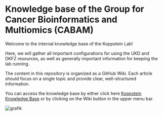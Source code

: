 # Knowledge base of the Group for Cancer Bioinformatics and Multiomics (CABAM)

Welcome to the internal knowledge base of the Koppstein Lab!

Here, we will gather all important configurations for using the UKD and DKFZ resources, as well as generally important information for keeping the lab running.

The content in this repository is organized as a GitHub Wiki. Each article should focus on a single topic and provide clear, well-structured information.

You can access the knowledge base by either click here [Koppstein Knowledge Base](https://github.com/koppsteinlab/knowledge-repo/wiki) or by clicking on the Wiki button in the upper menu bar.

![grafik](https://github.com/user-attachments/assets/13070c8f-0369-4edc-abe4-238924eb746e)
